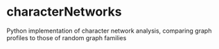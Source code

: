 # characterNetworks
Python implementation of character network analysis, comparing graph profiles to those of random graph families

